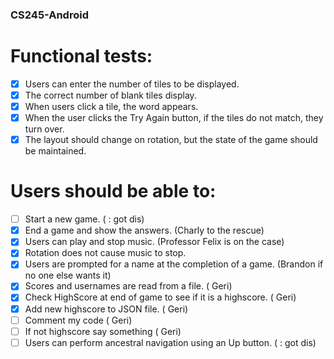 ### CS245-Android

# Functional tests:
- [x] Users can enter the number of tiles to be displayed.
- [x] The correct number of blank tiles display.
- [x] When users click a tile, the word appears.
- [x] When the user clicks the Try Again button, if the tiles do not match, they turn over.
- [x] The layout should change on rotation, but the state of the game should be maintained.
# Users should be able to:
- [ ] Start a new game. ( : got dis)
- [x] End a game and show the answers. (Charly to the rescue)
- [x] Users can play and stop music. (Professor Felix is on the case)
- [x] Rotation does not cause music to stop.
- [x] Users are prompted for a name at the completion of a game. (Brandon if no one else wants it) 
- [X] Scores and usernames are read from a file. ( Geri)
- [X] Check HighScore at end of game to see if it is a highscore. ( Geri)
- [X] Add new highscore to JSON file. ( Geri)
- [ ] Comment my code ( Geri)
- [ ] If not highscore say something ( Geri)
- [ ] Users can perform ancestral navigation using an Up button. ( : got dis)
